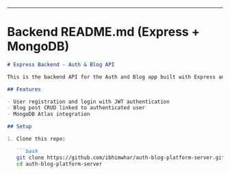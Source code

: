 
---

# Backend README.md (Express + MongoDB)

```markdown
# Express Backend - Auth & Blog API

This is the backend API for the Auth and Blog app built with Express and MongoDB.

## Features

- User registration and login with JWT authentication
- Blog post CRUD linked to authenticated user
- MongoDB Atlas integration

## Setup

1. Clone this repo:

   ```bash
   git clone https://github.com/ibhimwhar/auth-blog-platform-server.git
   cd auth-blog-platform-server